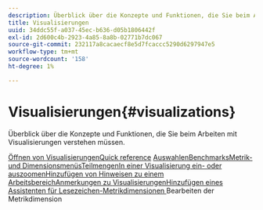 ```yaml
---
description: Überblick über die Konzepte und Funktionen, die Sie beim Arbeiten mit Visualisierungen verstehen müssen.
title: Visualisierungen
uuid: 34ddc55f-a037-45ec-b636-d05b1806442f
exl-id: 2d600c4b-2923-4a85-8a8b-02771b7dc067
source-git-commit: 232117a8cacaecf8e5d7fcaccc5290d6297947e5
workflow-type: tm+mt
source-wordcount: '158'
ht-degree: 1%

---
```


# Visualisierungen{#visualizations}

Überblick über die Konzepte und Funktionen, die Sie beim Arbeiten mit Visualisierungen verstehen müssen.

[Öffnen von ](https://experienceleague.adobe.com/docs/data-workbench/using/client/visualizations/c-open-vis.html)
[VisualisierungenQuick ](https://experienceleague.adobe.com/docs/data-workbench/using/client/visualizations/c-qk-ref.html)
[reference](https://experienceleague.adobe.com/docs/data-workbench/using/client/visualizations/make-selections/c-sel-vis.html)
[](https://experienceleague.adobe.com/docs/data-workbench/using/client/visualizations/c-ustd-benchmks.html)
[AuswahlenBenchmarksMetrik- und ](https://experienceleague.adobe.com/docs/data-workbench/using/client/visualizations/c-met-dim-menus.html)
[](https://experienceleague.adobe.com/docs/data-workbench/using/client/visualizations/subsets/c-wk-subsets.html)
[DimensionsmenüsTeilmengenIn einer ](https://experienceleague.adobe.com/docs/data-workbench/using/client/visualizations/c-zoom-vis.html)
[Visualisierung ein- oder auszoomenHinzufügen von Hinweisen zu einem ](https://experienceleague.adobe.com/docs/data-workbench/using/client/visualizations/c-call-wkspc.html)
[ArbeitsbereichAnmerkungen zu ](https://experienceleague.adobe.com/docs/data-workbench/using/client/visualizations/c-present-layer.html)
[VisualisierungenHinzufügen eines ](https://experienceleague.adobe.com/docs/data-workbench/using/client/visualizations/c-bookmark-about.html)
[Assistenten für Lesezeichen-Metrikdimensionen ](https://experienceleague.adobe.com/docs/data-workbench/using/client/visualizations/dwb-create-metricdim.html)
Bearbeiten der Metrikdimension
